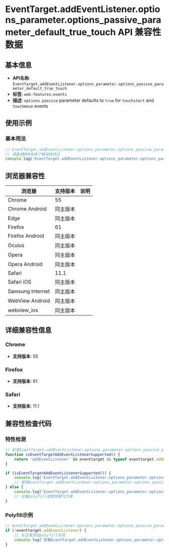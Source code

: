 # EventTarget.addEventListener.options_parameter.options_passive_parameter_default_true_touch API 兼容性数据

## 基本信息

- **API名称**: `EventTarget.addEventListener.options_parameter.options_passive_parameter_default_true_touch`
- **标签**: `web-features:events`
- **描述**: `options.passive` parameter defaults to `true` for `touchstart` and `touchmove` events

## 使用示例

### 基本用法

```javascript
// EventTarget.addEventListener.options_parameter.options_passive_parameter_default_true_touch 使用示例
// 请查阅MDN文档了解具体用法
console.log('EventTarget.addEventListener.options_parameter.options_passive_parameter_default_true_touch API');
```

## 浏览器兼容性

| 浏览器 | 支持版本 | 说明 |
|--------|----------|------|
| Chrome | 55 |  |
| Chrome Android | 同主版本 |  |
| Edge | 同主版本 |  |
| Firefox | 61 |  |
| Firefox Android | 同主版本 |  |
| Oculus | 同主版本 |  |
| Opera | 同主版本 |  |
| Opera Android | 同主版本 |  |
| Safari | 11.1 |  |
| Safari iOS | 同主版本 |  |
| Samsung Internet | 同主版本 |  |
| WebView Android | 同主版本 |  |
| webview_ios | 同主版本 |  |

## 详细兼容性信息

### Chrome

- **支持版本**: 55

### Firefox

- **支持版本**: 61

### Safari

- **支持版本**: 11.1

## 兼容性检查代码

### 特性检测

```javascript
// 检查EventTarget.addEventListener.options_parameter.options_passive_parameter_default_true_touch是否支持
function isEventTargetAddEventListenerSupported() {
    return 'addEventListener' in eventtarget && typeof eventtarget.addEventListener === 'function';
}

if (isEventTargetAddEventListenerSupported()) {
    console.log('EventTarget.addEventListener.options_parameter.options_passive_parameter_default_true_touch 支持');
    // 使用EventTarget.addEventListener.options_parameter.options_passive_parameter_default_true_touch
} else {
    console.log('EventTarget.addEventListener.options_parameter.options_passive_parameter_default_true_touch 不支持，需要polyfill');
    // 加载polyfill或使用替代方案
}
```

### Polyfill示例

```javascript
// EventTarget.addEventListener.options_parameter.options_passive_parameter_default_true_touch polyfill
if (!eventtarget.addEventListener) {
    // 在这里添加polyfill实现
    console.log('加载EventTarget.addEventListener.options_parameter.options_passive_parameter_default_true_touch polyfill');
}
```

